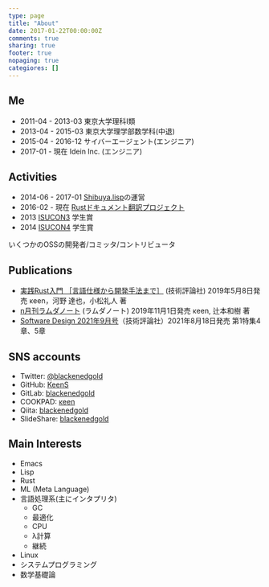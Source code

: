 ```yaml
---
type: page
title: "About"
date: 2017-01-22T00:00:00Z
comments: true
sharing: true
footer: true
nopaging: true
categiores: []
---
```


## Me

- 2011-04 - 2013-03 東京大学理科I類
- 2013-04 - 2015-03 東京大学理学部数学科(中退)
- 2015-04 - 2016-12 サイバーエージェント(エンジニア)
- 2017-01 - 現在    Idein Inc. (エンジニア)

## Activities

- 2014-06 - 2017-01 [Shibuya.lisp](http://shibuya.lisp-users.org/)の運営
- 2016-02 - 現在    [Rustドキュメント翻訳プロジェクト](https://rust-lang-ja.github.io/the-rust-programming-language-ja/1.6/book/)
- 2013 [ISUCON3](http://isucon.net) 学生賞
- 2014 [ISUCON4](http://isucon.net) 学生賞

いくつかのOSSの開発者/コミッタ/コントリビュータ

## Publications

* [実践Rust入門 ［言語仕様から開発手法まで］](https://gihyo.jp/book/2019/978-4-297-10559-4) (技術評論社) 2019年5月8日発売 κeen，河野 達也，小松礼人 著
* [n月刊ラムダノート](https://www.lambdanote.com/collections/n/products/nmonthly-vol-1-no-3-2019) (ラムダノート) 2019年11月1日発売 κeen, 辻本和樹 著
* [Software Design 2021年9月号](https://gihyo.jp/magazine/SD/archive/2021/202109)（技術評論社）2021年8月18日発売 第1特集4章、5章

## SNS accounts

- Twitter: [@blackenedgold](http://twitter.com/blackenedgold)
- GitHub: [KeenS](https://github.com/KeenS)
- GitLab: [blackenedgold](https://gitlab.com/blackenedgold)
- COOKPAD: [κeen](http://cookpad.com/kitchen/3303629)
- Qiita: [blackenedgold](https://qiita.com/blackenedgold)
- SlideShare: [blackenedgold](http://www.slideshare.net/blackenedgold)

## Main Interests

- Emacs
- Lisp
- Rust
- ML (Meta Language)
- 言語処理系(主にインタプリタ)
  - GC
  - 最適化
  - CPU
  - λ計算
  - 継続
- Linux
- システムプログラミング
- 数学基礎論
